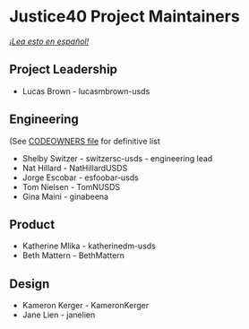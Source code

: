 # Justice40 Project Maintainers

*[¡Lea esto en español!](MAINTAINERS-es.md)*

## Project Leadership
- Lucas Brown - lucasmbrown-usds

## Engineering
(See [CODEOWNERS file](./github/CODEOWNERS) for definitive list
- Shelby Switzer - switzersc-usds - engineering lead
- Nat Hillard - NatHillardUSDS
- Jorge Escobar - esfoobar-usds
- Tom Nielsen - TomNUSDS
- Gina Maini - ginabeena

## Product
- Katherine Mlika - katherinedm-usds
- Beth Mattern - BethMattern

## Design
- Kameron Kerger - KameronKerger
- Jane Lien - janelien
